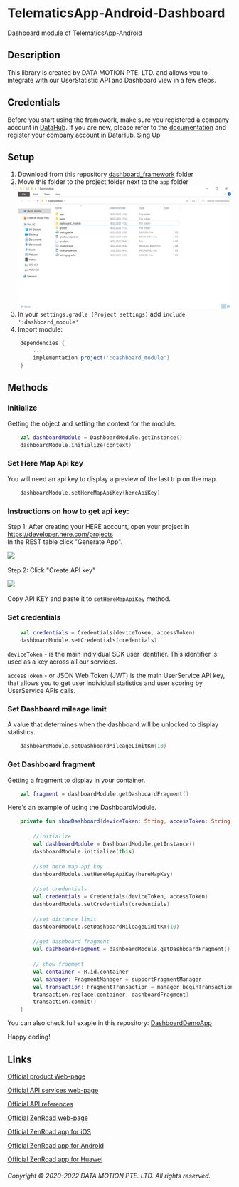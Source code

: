 # TelematicsApp-Android-Dashboard
Dashboard module of TelematicsApp-Android

## Description

This library is created by DATA MOTION PTE. LTD. and allows you to integrate with our UserStatistic API and Dashboard view in a few steps.

## Credentials

Before you start using the framework, make sure you registered a company account in [DataHub](https://app.damoov.com/). If you are new, please refer to the [documentation](https://docs.telematicssdk.com/docs/setting-up-the-company-account) and register your company account in DataHub. [Sing Up](https://app.damoov.com/user/registration)

## Setup

1. Download from this repository [dashboard_framework](https://github.com/Mobile-Telematics/TelematicsApp-Android-Dashboard/tree/prerelease/dashboard_framework) folder
2. Move this folder to the project folder next to the `app` folder
![](https://github.com/Mobile-Telematics/TelematicsApp-Android-Dashboard/blob/prerelease/img_readme/img.png)
3. In your `settings.gradle (Project settings)`  add `include ':dashboard_module'`
2. Import module:
``` groovy
    dependencies {
        ...
        implementation project(':dashboard_module')
    }
```
## Methods
### Initialize

Getting the object and setting the context for the module.
``` kotlin
    val dashboardModule = DashboardModule.getInstance()
    dashboardModule.initialize(context)  
```

### Set Here Map Api key

You will need an api key to display a preview of the last trip on the map. 
``` kotlin
    dashboardModule.setHereMapApiKey(hereApiKey)
```

### Instructions on how to get api key: 

Step 1: After creating your HERE account, open your project in https://developer.here.com/projects </br>
In the REST table click "Generate App".

![](https://github.com/Mobile-Telematics/TelematicsApp-Android/blob/master/img_readme/here_step_1.png)

Step 2: Click "Create API key"

![](https://github.com/Mobile-Telematics/TelematicsApp-Android/blob/master/img_readme/here_step_2.png)

Copy API KEY and paste it to `setHereMapApiKey` method.

### Set credentials

``` kotlin
    val credentials = Credentials(deviceToken, accessToken)
    dashboardModule.setCredentials(credentials)
```

`deviceToken` - is the main individual SDK user identifier. This identifier is used as a key across all our services.

`accessToken` - or JSON Web Token (JWT) is the main UserService API key, that allows you to get user individual statistics and user scoring by UserService APIs calls.

### Set Dashboard mileage limit

A value that determines when the dashboard will be unlocked to display statistics.

``` kotlin
    dashboardModule.setDashboardMileageLimitKm(10)
```

### Get Dashboard fragment

Getting a fragment to display in your container.

``` kotlin
    val fragment = dashboardModule.getDashboardFragment()
```

Here's an example of using the DashboardModule.


``` kotlin
    private fun showDashboard(deviceToken: String, accessToken: String, hereMapKey: String) {
    
        //initialize
        val dashboardModule = DashboardModule.getInstance()
        dashboardModule.initialize(this)
        
        //set here map api key
        dashboardModule.setHereMapApiKey(hereMapKey)
        
        //set credentials
        val credentials = Credentials(deviceToken, accessToken)
        dashboardModule.setCredentials(credentials)
        
        //set distance limit
        dashboardModule.setDashboardMileageLimitKm(10)
        
        //get dashboard fragment
        val dashboardFragment = dashboardModule.getDashboardFragment()
        
        // show fragment
        val container = R.id.container
        val manager: FragmentManager = supportFragmentManager
        val transaction: FragmentTransaction = manager.beginTransaction()
        transaction.replace(container, dashboardFragment)
        transaction.commit()
    }
```

You can also check full exaple in this repository: [DashboardDemoApp](https://github.com/Mobile-Telematics/TelematicsApp-Android-Dashboard/tree/main/DemoApp)


Happy coding!


## Links

[Official product Web-page](https://app.damoov.com/)

[Official API services web-page](https://www.damoov.com/telematics-api/)

[Official API references](https://docs.telematicssdk.com/reference)

[Official ZenRoad web-page](https://www.damoov.com/telematics-app/)

[Official ZenRoad app for iOS](https://apps.apple.com/jo/app/zenroad/id1563218393)

[Official ZenRoad app for Android](https://play.google.com/store/apps/details?id=com.telematicssdk.zenroad&hl=en&gl=US)

[Official ZenRoad app for Huawei](https://appgallery.huawei.com/#/app/C104163115)

###### Copyright © 2020-2022 DATA MOTION PTE. LTD. All rights reserved.


